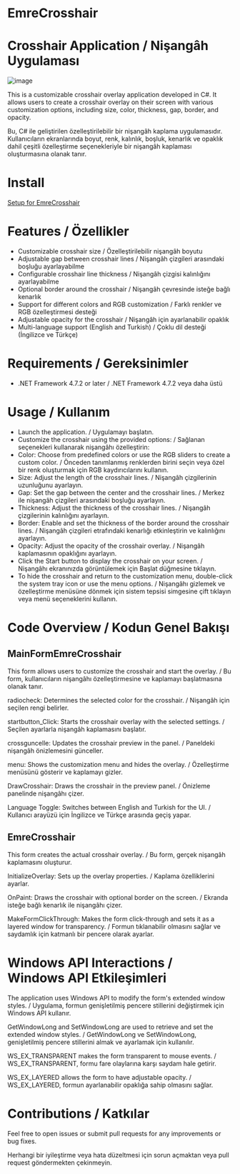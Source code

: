 # EmreCrosshair
# Crosshair Application / Nişangâh Uygulaması
![image](https://github.com/qweemree/EmreCrosshair/assets/164534188/7c6db0fd-cb7e-42fc-8e7a-fdeebbe3afde)

This is a customizable crosshair overlay application developed in C#. It allows users to create a crosshair overlay on their screen with various customization options, including size, color, thickness, gap, border, and opacity.

Bu, C# ile geliştirilen özelleştirilebilir bir nişangâh kaplama uygulamasıdır. Kullanıcıların ekranlarında boyut, renk, kalınlık, boşluk, kenarlık ve opaklık dahil çeşitli özelleştirme seçenekleriyle bir nişangâh kaplaması oluşturmasına olanak tanır.

# Install 
[Setup for EmreCrosshair](https://github.com/emredotnet/EmreCrosshair/releases/download/release/SetupEC.msi)

# Features / Özellikler
- Customizable crosshair size / Özelleştirilebilir nişangâh boyutu
- Adjustable gap between crosshair lines / Nişangâh çizgileri arasındaki boşluğu ayarlayabilme
- Configurable crosshair line thickness / Nişangâh çizgisi kalınlığını ayarlayabilme
- Optional border around the crosshair / Nişangâh çevresinde isteğe bağlı kenarlık
- Support for different colors and RGB customization / Farklı renkler ve RGB özelleştirmesi desteği
- Adjustable opacity for the crosshair / Nişangâh için ayarlanabilir opaklık
- Multi-language support (English and Turkish) / Çoklu dil desteği (İngilizce ve Türkçe)

# Requirements / Gereksinimler
- .NET Framework 4.7.2 or later / .NET Framework 4.7.2 veya daha üstü

# Usage / Kullanım
- Launch the application. / Uygulamayı başlatın.
- Customize the crosshair using the provided options: / Sağlanan seçenekleri kullanarak nişangâhı özelleştirin:
- Color: Choose from predefined colors or use the RGB sliders to create a custom color. / Önceden tanımlanmış renklerden birini seçin veya özel bir renk oluşturmak için RGB kaydırıcılarını kullanın.
- Size: Adjust the length of the crosshair lines. / Nişangâh çizgilerinin uzunluğunu ayarlayın.
- Gap: Set the gap between the center and the crosshair lines. / Merkez ile nişangâh çizgileri arasındaki boşluğu ayarlayın.
- Thickness: Adjust the thickness of the crosshair lines. / Nişangâh çizgilerinin kalınlığını ayarlayın.
- Border: Enable and set the thickness of the border around the crosshair lines. / Nişangâh çizgileri etrafındaki kenarlığı etkinleştirin ve kalınlığını ayarlayın.
- Opacity: Adjust the opacity of the crosshair overlay. / Nişangâh kaplamasının opaklığını ayarlayın.
- Click the Start button to display the crosshair on your screen. / Nişangâhı ekranınızda görüntülemek için Başlat düğmesine tıklayın.
- To hide the crosshair and return to the customization menu, double-click the system tray icon or use the menu options. / Nişangâhı gizlemek ve özelleştirme menüsüne dönmek için sistem tepsisi simgesine çift tıklayın veya menü seçeneklerini kullanın.

# Code Overview / Kodun Genel Bakışı
## MainFormEmreCrosshair

This form allows users to customize the crosshair and start the overlay. / Bu form, kullanıcıların nişangâhı özelleştirmesine ve kaplamayı başlatmasına olanak tanır.

radiocheck: Determines the selected color for the crosshair. / Nişangâh için seçilen rengi belirler.

startbutton_Click: Starts the crosshair overlay with the selected settings. / Seçilen ayarlarla nişangâh kaplamasını başlatır.

crossguncelle: Updates the crosshair preview in the panel. / Paneldeki nişangâh önizlemesini günceller.

menu: Shows the customization menu and hides the overlay. / Özelleştirme menüsünü gösterir ve kaplamayı gizler.

DrawCrosshair: Draws the crosshair in the preview panel. / Önizleme panelinde nişangâhı çizer.

Language Toggle: Switches between English and Turkish for the UI. / Kullanıcı arayüzü için İngilizce ve Türkçe arasında geçiş yapar.

## EmreCrosshair

This form creates the actual crosshair overlay. / Bu form, gerçek nişangâh kaplamasını oluşturur.

InitializeOverlay: Sets up the overlay properties. / Kaplama özelliklerini ayarlar.

OnPaint: Draws the crosshair with optional border on the screen. / Ekranda isteğe bağlı kenarlık ile nişangâhı çizer.

MakeFormClickThrough: Makes the form click-through and sets it as a layered window for transparency. / Formun tıklanabilir olmasını sağlar ve saydamlık için katmanlı bir pencere olarak ayarlar.

# Windows API Interactions / Windows API Etkileşimleri

The application uses Windows API to modify the form's extended window styles. / Uygulama, formun genişletilmiş pencere stillerini değiştirmek için Windows API kullanır.

GetWindowLong and SetWindowLong are used to retrieve and set the extended window styles. / GetWindowLong ve SetWindowLong, genişletilmiş pencere stillerini almak ve ayarlamak için kullanılır.

WS_EX_TRANSPARENT makes the form transparent to mouse events. / WS_EX_TRANSPARENT, formu fare olaylarına karşı saydam hale getirir.

WS_EX_LAYERED allows the form to have adjustable opacity. / WS_EX_LAYERED, formun ayarlanabilir opaklığa sahip olmasını sağlar.

# Contributions / Katkılar

Feel free to open issues or submit pull requests for any improvements or bug fixes.

Herhangi bir iyileştirme veya hata düzeltmesi için sorun açmaktan veya pull request göndermekten çekinmeyin.

